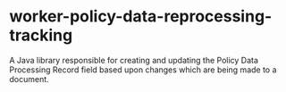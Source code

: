 # worker-policy-data-reprocessing-tracking
A Java library responsible for creating and updating the Policy Data Processing Record field based upon changes which are being made to a document.
